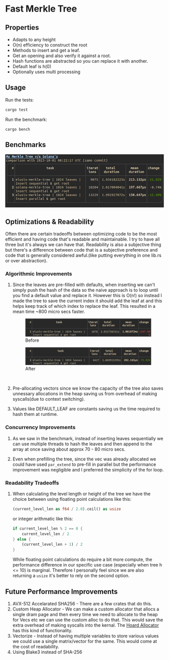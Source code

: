 # Fast Merkle Tree


## Properties
- Adapts to any height
- O(n) efficiency to construct the root
- Methods to insert and get a leaf.
- Get an opening and also verify it against a root.
- Hash functions are abstracted so you can replace it with another.
- Default leaf is h(0)
- Optionally uses multi processing

## Usage

Run the tests:
```rs
cargo test
```

Run the benchmark:
```
cargo bench
```
## Benchmarks
![Benchmark-1](images/benchmark-1.png)
## Optimizations & Readability
Often there are certain tradeoffs between optimizing code to be
the most efficient and having code that's readable and maintainable.
I try to have all three but it's always we can have that. Readability
is also a subjective thing but there's a difference between code that is
a subjective preference and code that is generally considered awful.(like putting everything in one lib.rs or over abstraction).

### Algorithmic Improvements
1. Since the leaves are pre-filled with defaults, when inserting we can't simply push the hash of the data so the naive approach is to loop until you find a default value and replace it. However this is O(n!) so instead I made the tree to save the current index it should add the leaf at and this helps keep track of which index to replace the leaf. This resulted in a mean time ~800 micro secs faster.

    <figure>
    <img src="images/1-before.png" alt="Before">
    <figcaption>Before</figcaption>
    </figure>
    <figure>
    <img src="images/1-after.png" alt="After">
    <figcaption>After</figcaption>
    </figure>
    <br/>
2. Pre-allocating vectors since we know the capacity of the tree also saves unnessary allocations
in the heap saving us from overhead of making syscalls(due to context switching). 

3. Values like DEFAULT_LEAF are constants saving us the time required to hash them at runtime.

### Concurrency Improvements
1. As we saw in the benchmark, instead of inserting leaves sequentially we can use multiple threads to hash the leaves and then append to the array at once saving about approx 70 - 80 micro secs.

2. Even when prefilling the tree, since the vec was already allocated we could have used `par_extend` to pre-fill in parallel but the performance improvement was negligible and I preferred the simplicity of the for loop.
### Readability Tradeoffs
1. When calculating the level length or height of the tree we have the choice between using floating point calculations like this:
    ```rs
    (current_level_len as f64 / 2.0).ceil() as usize
    ```
    or integer arithmatic like this:
    ```rs
    if current_level_len % 2 == 0 {
        current_level_len / 2
    } else {
        (current_level_len + 1) / 2
    }
    ```

    While floating point calculations do require a bit more compute, the performance
    difference in our specific use case (especially when tree h <= 10) is
    marginal. Therefore I personally feel since we are also returning a `usize` it's better
    to rely on the second option.

## Future Performance Improvements
1. AVX-512 Accelarated SHA256 - There are a few crates that do this.
2. Custom Heap Allocator - We can make a custom allocator that allocs a single dram page and then every time we need to allocate to the heap for Vecs etc we can use the custom alloc to do that. This would save the extra overhead of making syscalls into the kernal. The [Hoard Allocator](https://www.cs.utexas.edu/users/mckinley/papers/asplos-2000.pdf) has this kind of functionality.
3. Vectorize - Instead of having multiple variables to store various values we could use a single matrix/vector for the same. This would come at the cost of readability.
4. Using Blake3 instead of SHA-256
